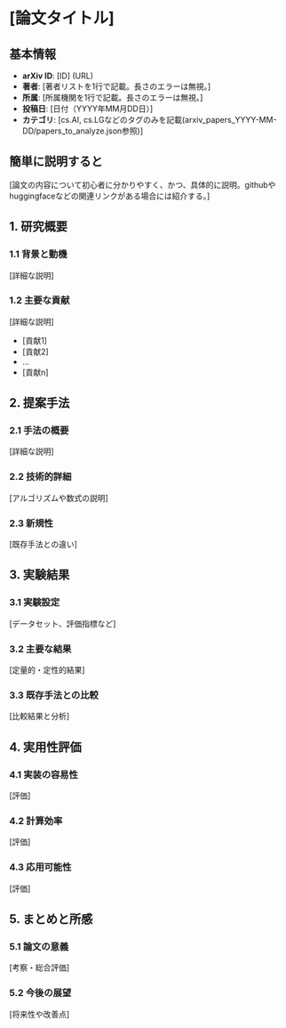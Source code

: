 # [論文タイトル]

## 基本情報
- **arXiv ID**: [ID] (URL)
- **著者**: [著者リストを1行で記載。長さのエラーは無視。] 
- **所属**: [所属機関を1行で記載。長さのエラーは無視。]
- **投稿日**: [日付（YYYY年MM月DD日）]
- **カテゴリ**: [cs.AI, cs.LGなどのタグのみを記載(arxiv_papers_YYYY-MM-DD/papers_to_analyze.json参照)]

## 簡単に説明すると
[論文の内容について初心者に分かりやすく、かつ、具体的に説明。githubやhuggingfaceなどの関連リンクがある場合には紹介する。]

## 1. 研究概要
### 1.1 背景と動機
[詳細な説明]

### 1.2 主要な貢献
[詳細な説明]
- [貢献1]
- [貢献2]
- ...
- [貢献n]

## 2. 提案手法
### 2.1 手法の概要
[詳細な説明]

### 2.2 技術的詳細
[アルゴリズムや数式の説明]

### 2.3 新規性
[既存手法との違い]

## 3. 実験結果
### 3.1 実験設定
[データセット、評価指標など]

### 3.2 主要な結果
[定量的・定性的結果]

### 3.3 既存手法との比較
[比較結果と分析]

## 4. 実用性評価
### 4.1 実装の容易性
[評価]

### 4.2 計算効率
[評価]

### 4.3 応用可能性
[評価]

## 5. まとめと所感
### 5.1 論文の意義
[考察・総合評価]

### 5.2 今後の展望
[将来性や改善点]
